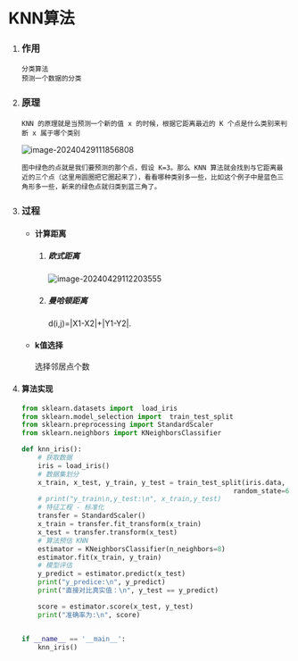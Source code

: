 # KNN算法

1. ### 作用

   ```
   分类算法
   预测一个数据的分类
   ```

2. ### 原理

   ```
   KNN 的原理就是当预测一个新的值 x 的时候，根据它距离最近的 K 个点是什么类别来判断 x 属于哪个类别
   ```

   ![image-20240429111856808](W:\note\python\ai\machine_learn\Algorithm\KNN\image-20240429111856808.png)

   ```
   图中绿色的点就是我们要预测的那个点，假设 K=3。那么 KNN 算法就会找到与它距离最近的三个点（这里用圆圈把它圈起来了），看看哪种类别多一些，比如这个例子中是蓝色三角形多一些，新来的绿色点就归类到蓝三角了。
   ```

3. ### 过程

   - #### 计算距离

     1. ##### 欧式距离

        ![image-20240429112203555](W:\note\python\ai\machine_learn\Algorithm\KNN\image-20240429112203555.png)

     2. ##### 曼哈顿距离

        d(i,j)=|X1-X2|+|Y1-Y2|.

   - #### k值选择

     选择邻居点个数

4. #### 算法实现

   ```python
   from sklearn.datasets import  load_iris
   from sklearn.model_selection import  train_test_split
   from sklearn.preprocessing import StandardScaler
   from sklearn.neighbors import KNeighborsClassifier
   
   def knn_iris():
       # 获取数据
       iris = load_iris()
       # 数据集划分
       x_train, x_test, y_train, y_test = train_test_split(iris.data, iris.target,
                                                        random_state=6)  # 训练集数据，测试集数据，训练集标签应变量，数据集标签
       # print("y_train\n,y_test:\n", x_train,y_test)
       # 特征工程 - 标准化
       transfer = StandardScaler()
       x_train = transfer.fit_transform(x_train)
       x_test = transfer.transform(x_test)
       # 算法预估 KNN
       estimator = KNeighborsClassifier(n_neighbors=8)
       estimator.fit(x_train, y_train)
       # 模型评估
       y_predict = estimator.predict(x_test)
       print("y_predice:\n", y_predict)
       print("直接对比真实值：\n", y_test == y_predict)
   
       score = estimator.score(x_test, y_test)
       print("准确率为:\n", score)
   
   
   if __name__ == '__main__':
       knn_iris()
   ```

   

   #### 

   

   

   